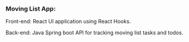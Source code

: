 ### Moving List App:


Front-end: React UI application using React Hooks. 

Back-end: Java Spring boot API for tracking moving list tasks and todos.  
